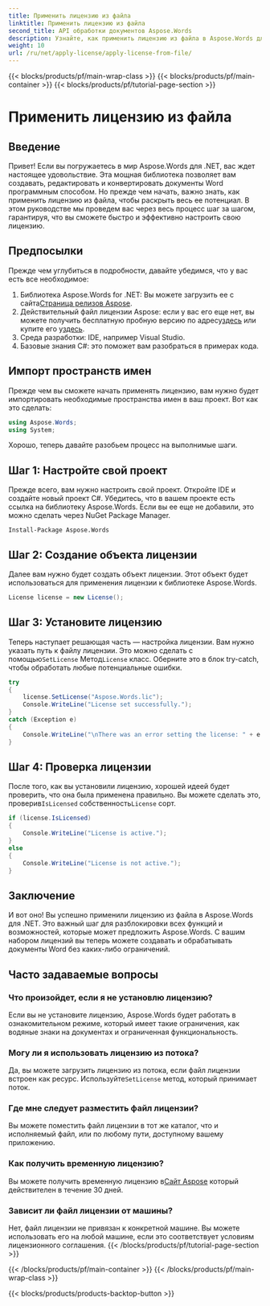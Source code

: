 ```yaml
---
title: Применить лицензию из файла
linktitle: Применить лицензию из файла
second_title: API обработки документов Aspose.Words
description: Узнайте, как применить лицензию из файла в Aspose.Words для .NET с помощью нашего подробного пошагового руководства. Раскройте весь потенциал своей библиотеки без усилий.
weight: 10
url: /ru/net/apply-license/apply-license-from-file/
---
```


{{< blocks/products/pf/main-wrap-class >}}
{{< blocks/products/pf/main-container >}}
{{< blocks/products/pf/tutorial-page-section >}}

# Применить лицензию из файла

## Введение

Привет! Если вы погружаетесь в мир Aspose.Words для .NET, вас ждет настоящее удовольствие. Эта мощная библиотека позволяет вам создавать, редактировать и конвертировать документы Word программным способом. Но прежде чем начать, важно знать, как применить лицензию из файла, чтобы раскрыть весь ее потенциал. В этом руководстве мы проведем вас через весь процесс шаг за шагом, гарантируя, что вы сможете быстро и эффективно настроить свою лицензию.

## Предпосылки

Прежде чем углубиться в подробности, давайте убедимся, что у вас есть все необходимое:

1.  Библиотека Aspose.Words for .NET: Вы можете загрузить ее с сайта[Страница релизов Aspose](https://releases.aspose.com/words/net/).
2.  Действительный файл лицензии Aspose: если у вас его еще нет, вы можете получить бесплатную пробную версию по адресу[здесь](https://releases.aspose.com/) или купите его у[здесь](https://purchase.aspose.com/buy).
3. Среда разработки: IDE, например Visual Studio.
4. Базовые знания C#: это поможет вам разобраться в примерах кода.

## Импорт пространств имен

Прежде чем вы сможете начать применять лицензию, вам нужно будет импортировать необходимые пространства имен в ваш проект. Вот как это сделать:

```csharp
using Aspose.Words;
using System;
```

Хорошо, теперь давайте разобьем процесс на выполнимые шаги.

## Шаг 1: Настройте свой проект

Прежде всего, вам нужно настроить свой проект. Откройте IDE и создайте новый проект C#. Убедитесь, что в вашем проекте есть ссылка на библиотеку Aspose.Words. Если вы ее еще не добавили, это можно сделать через NuGet Package Manager.

```shell
Install-Package Aspose.Words
```

## Шаг 2: Создание объекта лицензии

Далее вам нужно будет создать объект лицензии. Этот объект будет использоваться для применения лицензии к библиотеке Aspose.Words.

```csharp
License license = new License();
```

## Шаг 3: Установите лицензию

 Теперь наступает решающая часть — настройка лицензии. Вам нужно указать путь к файлу лицензии. Это можно сделать с помощью`SetLicense` Метод`License` класс. Оберните это в блок try-catch, чтобы обработать любые потенциальные ошибки.

```csharp
try
{
    license.SetLicense("Aspose.Words.lic");
    Console.WriteLine("License set successfully.");
}
catch (Exception e)
{
    Console.WriteLine("\nThere was an error setting the license: " + e.Message);
}
```

## Шаг 4: Проверка лицензии

После того, как вы установили лицензию, хорошей идеей будет проверить, что она была применена правильно. Вы можете сделать это, проверив`IsLicensed` собственность`License` сорт.

```csharp
if (license.IsLicensed)
{
    Console.WriteLine("License is active.");
}
else
{
    Console.WriteLine("License is not active.");
}
```

## Заключение

И вот оно! Вы успешно применили лицензию из файла в Aspose.Words для .NET. Это важный шаг для разблокировки всех функций и возможностей, которые может предложить Aspose.Words. С вашим набором лицензий вы теперь можете создавать и обрабатывать документы Word без каких-либо ограничений.

## Часто задаваемые вопросы

### Что произойдет, если я не установлю лицензию?  
Если вы не установите лицензию, Aspose.Words будет работать в ознакомительном режиме, который имеет такие ограничения, как водяные знаки на документах и ограниченная функциональность.

### Могу ли я использовать лицензию из потока?  
 Да, вы можете загрузить лицензию из потока, если файл лицензии встроен как ресурс. Используйте`SetLicense` метод, который принимает поток.

### Где мне следует разместить файл лицензии?  
Вы можете поместить файл лицензии в тот же каталог, что и исполняемый файл, или по любому пути, доступному вашему приложению.

### Как получить временную лицензию?  
 Вы можете получить временную лицензию в[Сайт Aspose](https://purchase.aspose.com/temporary-license/) который действителен в течение 30 дней.

### Зависит ли файл лицензии от машины?  
Нет, файл лицензии не привязан к конкретной машине. Вы можете использовать его на любой машине, если это соответствует условиям лицензионного соглашения.
{{< /blocks/products/pf/tutorial-page-section >}}

{{< /blocks/products/pf/main-container >}}
{{< /blocks/products/pf/main-wrap-class >}}

{{< blocks/products/products-backtop-button >}}

